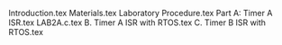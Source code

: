 Introduction.tex
Materials.tex
Laboratory Procedure.tex
Part A: Timer A ISR.tex
LAB2A.c.tex
B. Timer A ISR with RTOS.tex
C. Timer B ISR with RTOS.tex
